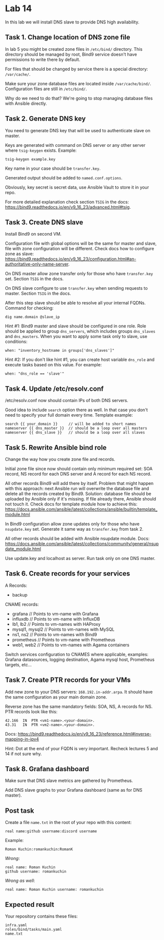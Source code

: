 # Lab 14

In this lab we will install DNS slave to provide DNS high availability.

## Task 1. Change location of DNS zone file

In lab 5 you might be created zone files in `/etc/bind/` directory. This directory should be managed by root, Bind9 service doesn't have permissions to write there by default.

For files that should be changed by service there is a special directory: `/var/cache/`.

Make sure your zone database files are located inside `/var/cache/bind/`. Configuration files are still in `/etc/bind/`.

Why do we need to do that? We're going to stop managing database files with Ansible directly.

## Task 2. Generate DNS key

You need to generate DNS key that will be used to authenticate slave on master.

Keys are generated with command on DNS server or any other server where `tsig-keygen` exists. Example:

    tsig-keygen example.key

Key name in your case should be `transfer.key`.

Generated output should be added to `named.conf.options`.

Obviously, key secret is secret data, use Ansible Vault to store it in your repo.

For more detailed explanation check section `TSIG` in the docs: https://bind9.readthedocs.io/en/v9_16_23/advanced.html#tsig.

## Task 3. Create DNS slave

Install Bind9 on second VM.

Configuration file with global options will be the same for master and slave, file with zone configuration will be different. Check docs how to configure zone as slave: https://bind9.readthedocs.io/en/v9_16_23/configuration.html#an-authoritative-only-name-server.

On DNS master allow zone transfer only for those who have `transfer.key` set. Section `TSIG` in the docs.

On DNS slave configure to use `transfer.key` when sending requests to master.  Section `TSIG` in the docs.

After this step slave should be able to resolve all your internal FQDNs. Command for checking:

    dig name.domain @slave_ip

Hint #1: Bind9 master and slave should be configured in one role. Role should be applied to group `dns_servers`, which includes groups `dns_slaves` and `dns_masters`. When you want to apply some task only to slave, use conditions:

    when: "inventory_hostname in groups['dns_slaves']"

Hint #2: If you don't like hint #1, you can create host variable `dns_role` and execute tasks based on this value. For example:

    when: "dns_role == 'slave'"

## Task 4. Update /etc/resolv.conf

/etc/resolv.conf now should contain IPs of both DNS servers.

Good idea to include `search` option there as well. In that case you don't need to specify your full domain every time. Template example:

    search {{ your_domain }}     // will be added to short names
    nameserver {{ dns_master }}  // should be a loop over all masters
    nameserver {{ dns_slave }}   // should be a loop over all slaves

## Task 5. Rewrite Ansible bind role

Change the way how you create zone file and records.

Initial zone file since now should contain only minimum required set: SOA record, NS record for each DNS server and A record for each NS record.

All other records Bind9 will add there by itself. Problem that might happen with this approach: next Ansible run will overwrite the database file and delete all the records created by Bind9. Solution: database file should be uploaded by Ansible only if it's missing. If file already there, Ansible should not touch it. Check docs for template module how to achieve this: https://docs.ansible.com/ansible/latest/collections/ansible/builtin/template_module.html

In Bind9 configuration allow zone updates only for those who have `nsupdate.key` set. Generate it same way as `transfer.key` from task 2.
  
All other records should be added with Ansible nsupdate module. Docs: https://docs.ansible.com/ansible/latest/collections/community/general/nsupdate_module.html

Use update.key and localhost as server. Run task only on one DNS master.

## Task 6. Create records for your services

A Records:
- backup

CNAME records:
- grafana           // Points to vm-name with Grafana
- influxdb          // Points to vm-name with InfluxDB
- lb1, lb2          // Points to vm-names with HAProxy
- mysql1, mysql2    // Points to vm-names with MySQL
- ns1, ns2          // Points to vm-names with Bind9
- prometheus        // Points to vm-name with Prometheus
- web1, web2        // Points to vm-names with Agama containers

Switch services configuration to CNAMES where applicable, examples: Grafana datasources, logging destination, Agama mysql host, Prometheus targets, etc...

## Task 7. Create PTR records for your VMs

Add new zone to your DNS servers: `168.192.in-addr.arpa`. It should have the same configuration as your main domain zone.

Reverse zone has the same mandatory fields: SOA, NS, A records for NS. PTR records look like this:

    42.166	IN	PTR	<vm1-name>.<your-domain>.
    43.31	IN	PTR	<vm2-name>.<your-domain>.

Docs: https://bind9.readthedocs.io/en/v9_16_23/reference.html#inverse-mapping-in-ipv4

Hint: Dot at the end of your FQDN is very important. Recheck lectures 5 and 14 if not sure why.

## Task 8. Grafana dashboard

Make sure that DNS slave metrics are gathered by Prometheus.

Add DNS slave graphs to your Grafana dashboard (same as for DNS master).

## Post task

Create a file `name.txt` in the root of your repo with this content:

    real name:github username:discord username

Example:

    Roman Kuchin:romankuchin:RomanK

*Wrong*:

    real name: Roman Kuchin
    github username: romankuchin

*Wrong as well*:

    real name: Roman Kuchin username: romankuchin

## Expected result

Your repository contains these files:

    infra.yaml
    roles/bind/tasks/main.yaml
    name.txt
